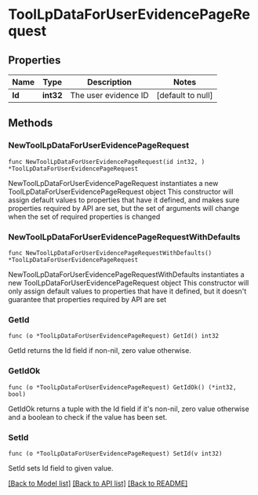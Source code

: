 # ToolLpDataForUserEvidencePageRequest

## Properties

Name | Type | Description | Notes
------------ | ------------- | ------------- | -------------
**Id** | **int32** | The user evidence ID | [default to null]

## Methods

### NewToolLpDataForUserEvidencePageRequest

`func NewToolLpDataForUserEvidencePageRequest(id int32, ) *ToolLpDataForUserEvidencePageRequest`

NewToolLpDataForUserEvidencePageRequest instantiates a new ToolLpDataForUserEvidencePageRequest object
This constructor will assign default values to properties that have it defined,
and makes sure properties required by API are set, but the set of arguments
will change when the set of required properties is changed

### NewToolLpDataForUserEvidencePageRequestWithDefaults

`func NewToolLpDataForUserEvidencePageRequestWithDefaults() *ToolLpDataForUserEvidencePageRequest`

NewToolLpDataForUserEvidencePageRequestWithDefaults instantiates a new ToolLpDataForUserEvidencePageRequest object
This constructor will only assign default values to properties that have it defined,
but it doesn't guarantee that properties required by API are set

### GetId

`func (o *ToolLpDataForUserEvidencePageRequest) GetId() int32`

GetId returns the Id field if non-nil, zero value otherwise.

### GetIdOk

`func (o *ToolLpDataForUserEvidencePageRequest) GetIdOk() (*int32, bool)`

GetIdOk returns a tuple with the Id field if it's non-nil, zero value otherwise
and a boolean to check if the value has been set.

### SetId

`func (o *ToolLpDataForUserEvidencePageRequest) SetId(v int32)`

SetId sets Id field to given value.



[[Back to Model list]](../README.md#documentation-for-models) [[Back to API list]](../README.md#documentation-for-api-endpoints) [[Back to README]](../README.md)



